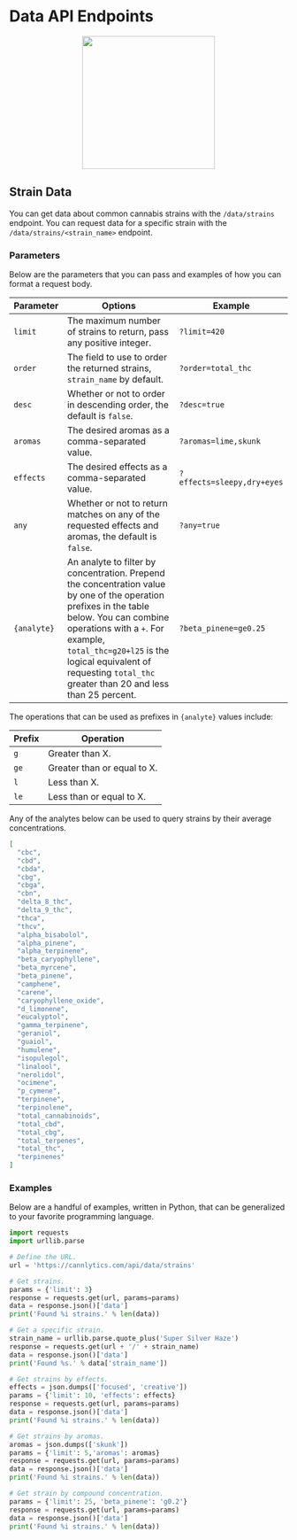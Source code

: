 # Data API Endpoints

<div align="center" style="text-align:center; margin-top:1rem; margin-bottom: 1rem;">
  <img width="240px" alt="" src="https://firebasestorage.googleapis.com/v0/b/cannlytics.appspot.com/o/public%2Fimages%2Flogos%2Fskunkfx_logo.png?alt=media&token=1a75b3cc-3230-446c-be7d-5c06012c8e30">
</div>

##  Strain Data

You can get data about common cannabis strains with the `/data/strains` endpoint. You can request data for a specific strain with the `/data/strains/<strain_name>` endpoint.

### Parameters

Below are the parameters that you can pass and examples of how you can format a request body.

| Parameter | Options | Example |
|-----------|---------|---------|
| `limit` | The maximum number of strains to return, pass any positive integer. | `?limit=420` |
| `order` | The field to use to order the returned strains, `strain_name` by default. | `?order=total_thc` |
| `desc` | Whether or not to order in descending order, the default is `false`.  | `?desc=true` |
| `aromas` | The desired aromas as a comma-separated value. | `?aromas=lime,skunk` |
| `effects` | The desired effects as a comma-separated value. | `?effects=sleepy,dry+eyes` |
| `any` | Whether or not to return matches on any of the requested effects and aromas, the default is `false`. | `?any=true` |
| `{analyte}` | An analyte to filter by concentration. Prepend the concentration value by one of the operation prefixes in the table below. You can combine operations with a `+`. For example, `total_thc=g20+l25` is the logical equivalent of requesting `total_thc` greater than 20 and less than 25 percent. | `?beta_pinene=ge0.25` |

The operations that can be used as prefixes in `{analyte}` values include:

| Prefix | Operation |
|--------|-----------|
| `g` | Greater than X. |
| `ge` | Greater than or equal to X. |
| `l` | Less than X. |
| `le` | Less than or equal to X. |

Any of the analytes below can be used to query strains by their average concentrations.

```json
[
  "cbc",
  "cbd",
  "cbda",
  "cbg",
  "cbga",
  "cbn",
  "delta_8_thc",
  "delta_9_thc",
  "thca",
  "thcv",
  "alpha_bisabolol",
  "alpha_pinene",
  "alpha_terpinene",
  "beta_caryophyllene",
  "beta_myrcene",
  "beta_pinene",
  "camphene",
  "carene",
  "caryophyllene_oxide",
  "d_limonene",
  "eucalyptol",
  "gamma_terpinene",
  "geraniol",
  "guaiol",
  "humulene",
  "isopulegol",
  "linalool",
  "nerolidol",
  "ocimene",
  "p_cymene",
  "terpinene",
  "terpinolene",
  "total_cannabinoids",
  "total_cbd",
  "total_cbg",
  "total_terpenes",
  "total_thc",
  "terpinenes"
]
```

<!-- ### Variables -->

### Examples

Below are a handful of examples, written in Python, that can be generalized to your favorite programming language.

```py
import requests
import urllib.parse

# Define the URL.
url = 'https://cannlytics.com/api/data/strains'

# Get strains.
params = {'limit': 3}
response = requests.get(url, params=params)
data = response.json()['data']
print('Found %i strains.' % len(data))

# Get a specific strain.
strain_name = urllib.parse.quote_plus('Super Silver Haze')
response = requests.get(url + '/' + strain_name)
data = response.json()['data']
print('Found %s.' % data['strain_name'])

# Get strains by effects.
effects = json.dumps(['focused', 'creative'])
params = {'limit': 10, 'effects': effects}
response = requests.get(url, params=params)
data = response.json()['data']
print('Found %i strains.' % len(data))

# Get strains by aromas.
aromas = json.dumps(['skunk'])
params = {'limit': 5,'aromas': aromas}
response = requests.get(url, params=params)
data = response.json()['data']
print('Found %i strains.' % len(data))

# Get strain by compound concentration.
params = {'limit': 25, 'beta_pinene': 'g0.2'}
response = requests.get(url, params=params)
data = response.json()['data']
print('Found %i strains.' % len(data))
```
